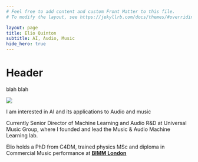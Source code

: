 ```yaml
---
# Feel free to add content and custom Front Matter to this file.
# To modify the layout, see https://jekyllrb.com/docs/themes/#overriding-theme-defaults

layout: page
title: Elio Quinton
subtitle: AI, Audio, Music
hide_hero: true
---
```



# Header

blah blah


<img src="{{ '/assets/img/elio.jpg' | prepend: site.baseurl }}" id="about-img">

<div id="describe-text">
	<p>I am interested in AI and its applications to Audio and music</p>
	<p>Currently Senior Director of Machine Learning and Audio R&D at Universal Music Group, where I founded and lead the Music & Audio Machine Learning lab.</p>
	<p>Elio holds a PhD from C4DM, trained physics MSc and diploma in Commercial Music performance at <strong> <a href="https://www.bimm.ac.uk/london/"> BIMM London</a> </strong> </p>
</div>